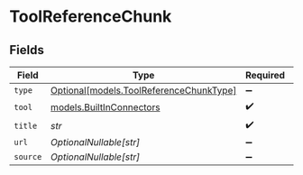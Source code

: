 # ToolReferenceChunk


## Fields

| Field                                                                          | Type                                                                           | Required                                                                       | Description                                                                    |
| ------------------------------------------------------------------------------ | ------------------------------------------------------------------------------ | ------------------------------------------------------------------------------ | ------------------------------------------------------------------------------ |
| `type`                                                                         | [Optional[models.ToolReferenceChunkType]](../models/toolreferencechunktype.md) | :heavy_minus_sign:                                                             | N/A                                                                            |
| `tool`                                                                         | [models.BuiltInConnectors](../models/builtinconnectors.md)                     | :heavy_check_mark:                                                             | N/A                                                                            |
| `title`                                                                        | *str*                                                                          | :heavy_check_mark:                                                             | N/A                                                                            |
| `url`                                                                          | *OptionalNullable[str]*                                                        | :heavy_minus_sign:                                                             | N/A                                                                            |
| `source`                                                                       | *OptionalNullable[str]*                                                        | :heavy_minus_sign:                                                             | N/A                                                                            |